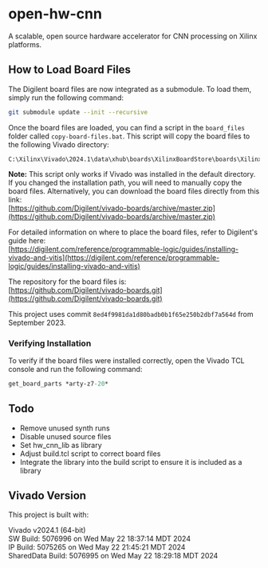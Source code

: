 # open-hw-cnn
A scalable, open source hardware accelerator for CNN processing on Xilinx platforms.

## How to Load Board Files
The Digilent board files are now integrated as a submodule. To load them, simply run the following command:

```bash
git submodule update --init --recursive
```

Once the board files are loaded, you can find a script in the `board_files` folder called `copy-board-files.bat`. This script will copy the board files to the following Vivado directory:

```
C:\Xilinx\Vivado\2024.1\data\xhub\boards\XilinxBoardStore\boards\Xilinx
```

**Note:** This script only works if Vivado was installed in the default directory. If you changed the installation path, you will need to manually copy the board files. Alternatively, you can download the board files directly from this link:  
[https://github.com/Digilent/vivado-boards/archive/master.zip](https://github.com/Digilent/vivado-boards/archive/master.zip)

For detailed information on where to place the board files, refer to Digilent's guide here:  
[https://digilent.com/reference/programmable-logic/guides/installing-vivado-and-vitis](https://digilent.com/reference/programmable-logic/guides/installing-vivado-and-vitis)

The repository for the board files is:  
[https://github.com/Digilent/vivado-boards.git](https://github.com/Digilent/vivado-boards.git)

This project uses commit `8ed4f9981da1d80badb0b1f65e250b2dbf7a564d` from September 2023.

### Verifying Installation
To verify if the board files were installed correctly, open the Vivado TCL console and run the following command:

```tcl
get_board_parts *arty-z7-20*
```

## Todo
- Remove unused synth runs
- Disable unused source files
- Set hw_cnn_lib as library
- Adjust build.tcl script to correct board files
- Integrate the library into the build script to ensure it is included as a library

## Vivado Version
This project is built with:

Vivado v2024.1 (64-bit)  
SW Build: 5076996 on Wed May 22 18:37:14 MDT 2024  
IP Build: 5075265 on Wed May 22 21:45:21 MDT 2024  
SharedData Build: 5076995 on Wed May 22 18:29:18 MDT 2024
